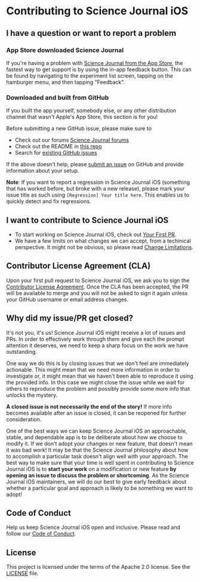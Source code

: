 # Contributing to Science Journal iOS

## I have a question or want to report a problem

### App Store downloaded Science Journal

If you're having a problem with [Science Journal from the App Store](https://apps.apple.com/us/app/arduino-science-journal/id1518014927?mt=8), the fastest way to get support is by using the in-app feedback button. This can be found by navigating to the experiment list screen, tapping on the hamburger menu, and then tapping "Feedback".

### Downloaded and built from GitHub

If you built the app yourself, somebody else, or any other distribution channel that wasn't Apple's App Store, this section is for you!

Before submitting a new GitHub issue, please make sure to

- Check out our forums [Science Journal forums](https://forum.arduino.cc/index.php?board=131.0)
- Check out the README in [this repo](https://github.com/arduino/Arduino-Science-Journal-iOS/blob/main/README.md)
- Search for [existing GitHub issues](https://github.com/arduino/Arduino-Science-Journal-iOS/issues)

If the above doesn't help, please [submit an issue](https://github.com/arduino/Arduino-Science-Journal-iOS/issues) on GitHub and provide information about your setup.

**Note**: If you want to report a regression in Science Journal iOS (something that has worked before, but broke with a new release), please mark your issue title as such using `[Regression] Your title here`. This enables us to quickly detect and fix regressions.

## I want to contribute to Science Journal iOS

- To start working on Science Journal iOS, check out [Your First PR](https://github.com/arduino/Arduino-Science-Journal-iOS/blob/main/YOUR_FIRST_PR.md).
- We have a few limits on what changes we can accept, from a techinical perspective. It might not be obvious, so please read [Change Limitations](https://github.com/arduino/Arduino-Science-Journal-iOS/blob/main/CHANGE_LIMITATIONS.md).

## Contributor License Agreement (CLA)

Upon your first pull request to Science Journal iOS, we ask you to sign the [Contributor License Agreement](). Once the CLA has been accepted, the PR will be available to merge and you will not be asked to sign it again unless your GitHub username or email address changes.


## Why did my issue/PR get closed?

It's not you, it's us! Science Journal iOS might receive a lot of issues and PRs. In order to effectively work through them and give each the prompt attention it deserves, we need to keep a sharp focus on the work we have outstanding.

One way we do this is by closing issues that we don't feel are immediately actionable. This might mean that we need more information in order to investigate or, it might mean that we haven't been able to reproduce it using the provided info. In this case we might close the issue while we wait for others to reproduce the problem and possibly provide some more info that unlocks the mystery.

**A closed issue is not necessarily the end of the story!** If more info becomes available after an issue is closed, it can be reopened for further consideration.

One of the best ways we can keep Science Journal iOS an approachable, stable, and dependable app is to be deliberate about how we choose to modify it. If we don't adopt your changes or new feature, that doesn't mean it was bad work! It may be that the Science Journal philosophy about how to accomplish a particular task doesn't align well with your approach. The best way to make sure that your time is well spent in contributing to Science Journal iOS is to **start your work** on a modification or new feature **by opening an issue to discuss the problem or shortcoming**. As the Science Journal iOS maintainers, we will do our best to give early feedback about whether a particular goal and approach is likely to be something we want to adopt!

## Code of Conduct

Help us keep Science Journal iOS open and inclusive. Please read and follow our [Code of Conduct](https://github.com/arduino/Arduino-Science-Journal-iOS/blob/main/CODE_OF_CONDUCT.md).

## License

This project is licensed under the terms of the Apache 2.0 license. See the [LICENSE](https://github.com/arduino/Arduino-Science-Journal-iOS/blob/main/LICENSE) file.
